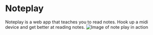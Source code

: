 # Noteplay

Noteplay is a web app that teaches you to read notes. Hook up a midi device and get better at reading notes.
![Image of note play in action](https://i.ibb.co/NZLSYdS/noteplay-demo.gif)
